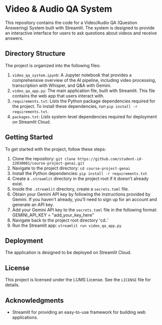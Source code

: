 # Video & Audio QA System

This repository contains the code for a Video/Audio QA (Question Answering) System built with Streamlit. The system is designed to provide an interactive interface for users to ask questions about videos and receive answers.

## Directory Structure

The project is organized into the following files:

1. `video_qa_system.ipynb`: A Jupyter notebook that provides a comprehensive overview of the AI pipeline, including video processing, transcription with Whisper, and Q&A with Gemini.
2. `video_qa_app.py`: The main application file, built with Streamlit. This file contains the web app that users interact with.
3. `requirements.txt`: Lists the Python package dependencies required for the project. To install these dependencies, run `pip install -r requirements.txt`.
4. `packages.txt`: Lists system-level dependencies required for deployment on Streamlit Cloud.

## Getting Started

To get started with the project, follow these steps:

1. Clone the repository: `git clone https://github.com/student-id-22030001/course-project-genai.git`
2. Navigate to the project directory: `cd course-project-genai`
3. Install the Python dependencies: `pip install -r requirements.txt`
4. Create a `.streamlit` directory in the project root if it doesn't already exist.
5. Inside the `.streamlit` directory, create a `secrets.toml` file.
6. Obtain your Gemini API key by following the instructions provided by Gemini. If you haven't already, you'll need to sign up for an account and generate an API key.
7. Add your Gemini API key to the `secrets.toml` file in the following format: GEMINI_API_KEY = "add_your_key_here"
8. Navigate back to the project root directory 'cd..'
9. Run the Streamlit app: `streamlit run video_qa_app.py`

## Deployment

The application is designed to be deployed on Streamlit Cloud.

## License

This project is licensed under the LUMS License. See the `LICENSE` file for details.

## Acknowledgments

- Streamlit for providing an easy-to-use framework for building web applications.
